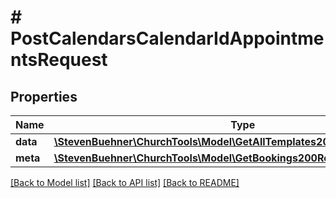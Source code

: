 # # PostCalendarsCalendarIdAppointmentsRequest

## Properties

Name | Type | Description | Notes
------------ | ------------- | ------------- | -------------
**data** | [**\StevenBuehner\ChurchTools\Model\GetAllTemplates200ResponseDataInner**](GetAllTemplates200ResponseDataInner.md) |  | [optional]
**meta** | [**\StevenBuehner\ChurchTools\Model\GetBookings200ResponseMeta**](GetBookings200ResponseMeta.md) |  | [optional]

[[Back to Model list]](../../README.md#models) [[Back to API list]](../../README.md#endpoints) [[Back to README]](../../README.md)
